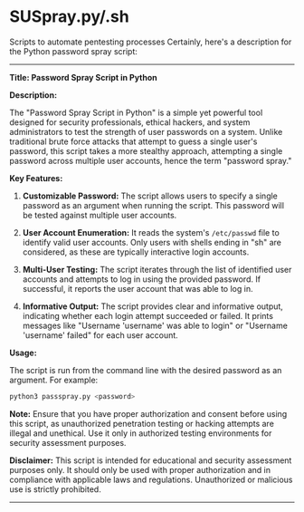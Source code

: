 # SUSpray.py/.sh
Scripts to automate pentesting processes
Certainly, here's a description for the Python password spray script:

---

**Title: Password Spray Script in Python**

**Description:**

The "Password Spray Script in Python" is a simple yet powerful tool designed for security professionals, ethical hackers, and system administrators to test the strength of user passwords on a system. Unlike traditional brute force attacks that attempt to guess a single user's password, this script takes a more stealthy approach, attempting a single password across multiple user accounts, hence the term "password spray."

**Key Features:**

1. **Customizable Password:** The script allows users to specify a single password as an argument when running the script. This password will be tested against multiple user accounts.

2. **User Account Enumeration:** It reads the system's `/etc/passwd` file to identify valid user accounts. Only users with shells ending in "sh" are considered, as these are typically interactive login accounts.

3. **Multi-User Testing:** The script iterates through the list of identified user accounts and attempts to log in using the provided password. If successful, it reports the user account that was able to log in.

4. **Informative Output:** The script provides clear and informative output, indicating whether each login attempt succeeded or failed. It prints messages like "Username 'username' was able to login" or "Username 'username' failed" for each user account.

**Usage:**

The script is run from the command line with the desired password as an argument. For example:

```bash
python3 passspray.py <password>
```

**Note:** Ensure that you have proper authorization and consent before using this script, as unauthorized penetration testing or hacking attempts are illegal and unethical. Use it only in authorized testing environments for security assessment purposes.

**Disclaimer:** This script is intended for educational and security assessment purposes only. It should only be used with proper authorization and in compliance with applicable laws and regulations. Unauthorized or malicious use is strictly prohibited.

---


